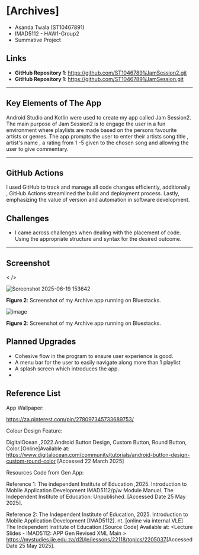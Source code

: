 # [Archives]
  - Asanda Twala (ST10467891)
  - IMAD5112 - HAW1-Group2
  - Summative Project
  
  ## Links
  - **GitHub Repository 1**: https://github.com/ST10467891/JamSession2.git
  - **GitHub Repository 1**: https://github.com/ST10467891/JamSession.git
  
  ------------------

## Key Elements of The App
Android Studio and Kotlin were used to create my app called Jam Session2. The main purpose of Jam Session2 is to engage the user in a fun environment where playlists are made based on the persons favourite artists or genres. The app prompts the user to enter their artists song title , artist's name , a rating from 1 -5 given to the chosen song and allowing the user to give commentary. 

--------------------

## GitHub Actions
I used GitHub to track and manage all code changes efficiently, additionally , GitHub Actions streamlined the build and deployment process. Lastly, emphasizing the value of version and automation in software development.

## Challenges 
- I came across challenges when dealing with the placement of code. Using the appropriate structure and syntax for the desired outcome.

  
-------------------

## Screenshot

< />


![Screenshot 2025-06-19 153642](https://github.com/user-attachments/assets/b73f616c-4bb1-4013-aa28-e879ac21c00e)

**Figure 2**: Screenshot of my Archive app running on Bluestacks.



![image](https://github.com/user-attachments/assets/1e6a1443-e8c0-4e58-868c-d022ca16cdf3)

**Figure 2**: Screenshot of my Archive app running on Bluestacks.




## Planned Upgrades
- Cohesive flow in the program to ensure user experience is good.
- A menu bar for the user to easily navigate along more than 1 playlist 
- A splash screen which introduces the app.
- 
  

## Reference List


App Wallpaper:

https://za.pinterest.com/pin/278097345733689753/

Colour Design Feature:

DigitalOcean ,2022.Android Button Design, Custom Button, Round Button, Color.[Online]Available at: <https://www.digitalocean.com/community/tutorials/android-button-design-custom-round-color> [Accessed 22 March 2025]

Resources Code from Gen App:

Reference 1:  The independent Institute of Education ,2025. Introduction to Mobile Application Development IMAD5112/p/w Module Manual. The Independent Institute of Education: Unpublished. [Accessed Date 25 May 2025].

Reference 2:  The Independent Institute of Education, 2025. Introduction to Mobile Application Development [IMAD5112]. nt. [online via internal VLE] The Independent Institute of Education.[Source Code] Available at: <Lecture Slides - IMAD5112: APP Gen Revised XML Main > <https://mystudies.iie.edu.za/d2l/le/lessons/22118/topics/2205037>[Accessed Date 25 May 2025]. 
